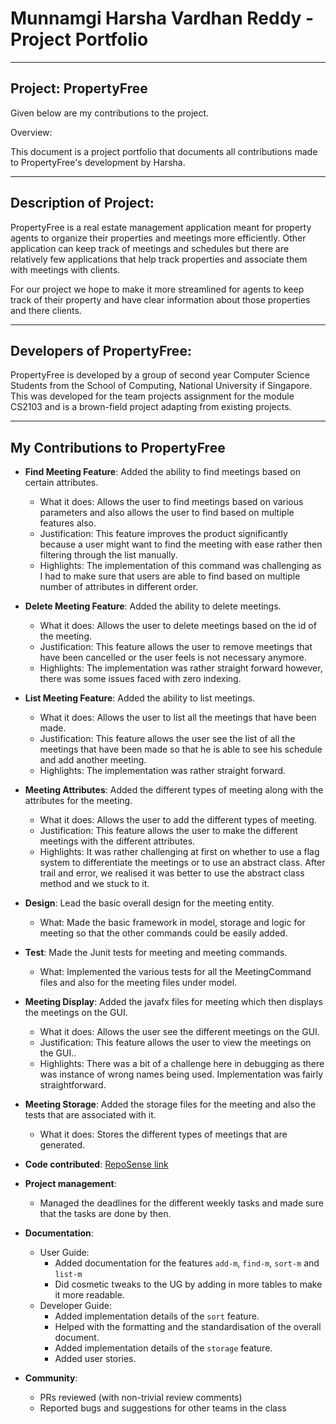 # Munnamgi Harsha Vardhan Reddy - Project Portfolio
___
## Project: PropertyFree

Given below are my contributions to the project.

Overview:

This document is a project portfolio that documents all contributions made to PropertyFree's development by Harsha.
___


## Description of Project:

PropertyFree is a real estate management application meant for property agents to organize their properties and meetings more efficiently.
Other application can keep track of meetings and schedules but there are relatively few applications that help track properties 
and associate them with meetings with clients.

For our project we hope to make it more streamlined for agents to keep track of their property and have clear information about those properties
and there clients.

___

## Developers of PropertyFree:

PropertyFree is developed by a group of second year Computer Science Students from the School of Computing, National
University if Singapore. This was developed for the team projects assignment for the module CS2103 and is a
brown-field project adapting from existing projects.

___

## My Contributions to PropertyFree

* **Find Meeting Feature**: Added the ability to find meetings based on certain attributes.
  * What it does: Allows the user to find meetings based on various parameters and also allows the user to find based on multiple features also.
  * Justification: This feature improves the product significantly because a user might want to find the meeting with ease rather then filtering through the list manually.
  * Highlights: The implementation of this command was challenging as I had to make sure that users are able to find based on multiple number of attributes in different order.

* **Delete Meeting Feature**: Added the ability to delete meetings.
  * What it does: Allows the user to delete meetings based on the id of the meeting.
  * Justification: This feature allows the user to remove meetings that have been cancelled or the user feels is not necessary anymore.
  * Highlights: The implementation was rather straight forward however, there was some issues faced with zero indexing.

* **List Meeting Feature**: Added the ability to list meetings.
  * What it does: Allows the user to list all the meetings that have been made.
  * Justification: This feature allows the user see the list of all the meetings that have been made so that he is able to see his schedule and add another meeting.
  * Highlights: The implementation was rather straight forward.
  
* **Meeting Attributes**: Added the different types of meeting along with the attributes for the meeting.
  * What it does: Allows the user to add the different types of meeting.
  * Justification: This feature allows the user to make the different meetings with the different attributes.
  * Highlights: It was rather challenging at first on whether to use a flag system to differentiate the meetings or to use
  an abstract class. After trail and error, we realised it was better to use the abstract class method and we stuck to it.
 
* **Design**: Lead the basic overall design for the meeting entity.  
    * What: Made the basic framework in model, storage and logic for meeting so that the other commands could be easily added.

* **Test**: Made the Junit tests for meeting and meeting commands.  
    * What: Implemented the various tests for all the MeetingCommand files and also for the meeting files under model.
    
* **Meeting Display**: Added the javafx files for meeting which then displays the meetings on the GUI.
  * What it does: Allows the user see the different meetings on the GUI.
  * Justification: This feature allows the user to view the meetings on the GUI..
  * Highlights: There was a bit of a challenge here in debugging as there was instance of wrong names being used. Implementation
  was fairly straightforward.
  
* **Meeting Storage**: Added the storage files for the meeting and also the tests that are associated with it.
  * What it does: Stores the different types of meetings that are generated.
 
* **Code contributed**: [RepoSense link](https://nus-cs2103-ay2021s1.github.io/tp-dashboard/#breakdown=true&search=harsha&sort=groupTitle&sortWithin=title&since=2020-08-14&timeframe=commit&mergegroup=&groupSelect=groupByRepos&checkedFileTypes=docs~functional-code~test-code~other&tabOpen=true&tabType=authorship&tabAuthor=munharsha&tabRepo=AY2021S1-CS2103-W14-1%2Ftp%5Bmaster%5D&authorshipIsMergeGroup=false&authorshipFileTypes=docs~functional-code~test-code)

* **Project management**:
  * Managed the deadlines for the different weekly tasks and made sure that the tasks are done by then.

* **Documentation**:
  * User Guide:
    * Added documentation for the features `add-m`, `find-m`, `sort-m` and `list-m` 
    * Did cosmetic tweaks to the UG by adding in more tables to make it more readable.
  * Developer Guide:
    * Added implementation details of the `sort` feature.
    * Helped with the formatting and the standardisation of the overall document.
    * Added implementation details of the `storage` feature.
    * Added user stories.

* **Community**:
  * PRs reviewed (with non-trivial review comments)
  * Reported bugs and suggestions for other teams in the class



